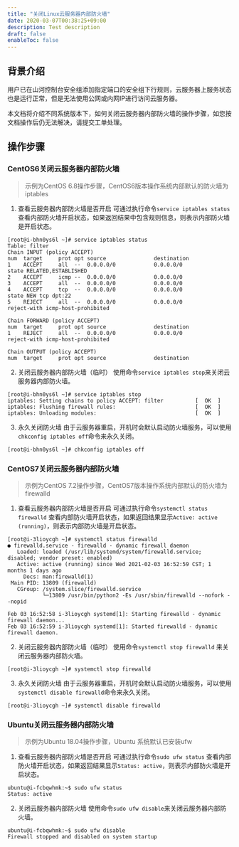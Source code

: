 ```yaml
---
title: "关闭Linux云服务器内部防火墙"
date: 2020-03-07T00:38:25+09:00
description: Test description
draft: false
enableToc: false
---
```


## 背景介绍

用户已在山河控制台安全组添加指定端口的安全组下行规则，云服务器上服务状态也是运行正常，但是无法使用公网或内网IP进行访问云服务器。

本文档将介绍不同系统版本下，如何关闭云服务器内部防火墙的操作步骤，如您按文档操作后仍无法解决，请提交工单处理。

## 操作步骤

### CentOS6关闭云服务器内部防火墙

> 示例为CentOS 6.8操作步骤，CentOS6版本操作系统内部默认的防火墙为iptables

1. 查看云服务器内部防火墙是否开启
   可通过执行命令`service iptables status` 查看内部防火墙开启状态，如果返回结果中包含规则信息，则表示内部防火墙是开启状态。

```shell
[root@i-bhn0ys6l ~]# service iptables status
Table: filter
Chain INPUT (policy ACCEPT)
num  target     prot opt source               destination         
1    ACCEPT     all  --  0.0.0.0/0            0.0.0.0/0           state RELATED,ESTABLISHED 
2    ACCEPT     icmp --  0.0.0.0/0            0.0.0.0/0           
3    ACCEPT     all  --  0.0.0.0/0            0.0.0.0/0           
4    ACCEPT     tcp  --  0.0.0.0/0            0.0.0.0/0           state NEW tcp dpt:22 
5    REJECT     all  --  0.0.0.0/0            0.0.0.0/0           reject-with icmp-host-prohibited 

Chain FORWARD (policy ACCEPT)
num  target     prot opt source               destination         
1    REJECT     all  --  0.0.0.0/0            0.0.0.0/0           reject-with icmp-host-prohibited 

Chain OUTPUT (policy ACCEPT)
num  target     prot opt source               destination         
```
2. 关闭云服务器内部防火墙（临时）
   使用命令`service iptables stop`来关闭云服务器内部防火墙。

```shell
[root@i-bhn0ys6l ~]# service iptables stop
iptables: Setting chains to policy ACCEPT: filter          [  OK  ]
iptables: Flushing firewall rules:                         [  OK  ]
iptables: Unloading modules:                               [  OK  ]
```
3. 永久关闭防火墙
   由于云服务器重启，开机时会默认启动防火墙服务，可以使用`chkconfig iptables off`命令来永久关闭。

```shell
[root@i-bhn0ys6l ~]# chkconfig iptables off
```

### CentOS7关闭云服务器内部防火墙

> 示例为CentOS 7.2操作步骤，CentOS7版本操作系统内部默认的防火墙为firewalld

1. 查看云服务器内部防火墙是否开启
   可通过执行命令`systemctl status firewalld` 查看内部防火墙开启状态，如果返回结果显示`Active: active (running)`，则表示内部防火墙是开启状态。

```shell
[root@i-3lioycgh ~]# systemctl status firewalld
● firewalld.service - firewalld - dynamic firewall daemon
   Loaded: loaded (/usr/lib/systemd/system/firewalld.service; disabled; vendor preset: enabled)
   Active: active (running) since Wed 2021-02-03 16:52:59 CST; 1 months 1 days ago
     Docs: man:firewalld(1)
 Main PID: 13809 (firewalld)
   CGroup: /system.slice/firewalld.service
           └─13809 /usr/bin/python2 -Es /usr/sbin/firewalld --nofork --nopid

Feb 03 16:52:58 i-3lioycgh systemd[1]: Starting firewalld - dynamic firewall daemon...
Feb 03 16:52:59 i-3lioycgh systemd[1]: Started firewalld - dynamic firewall daemon.      
```
2. 关闭云服务器内部防火墙（临时）
   使用命令`systemctl stop firewalld` 来关闭云服务器内部防火墙。

```shell
[root@i-3lioycgh ~]# systemctl stop firewalld 
```
3. 永久关闭防火墙
   由于云服务器重启，开机时会默认启动防火墙服务，可以使用`systemctl disable firewalld`命令来永久关闭。

```shell
[root@i-3lioycgh ~]# systemctl disable firewalld
```

### Ubuntu关闭云服务器内部防火墙

> 示例为Ubuntu 18.04操作步骤，Ubuntu 系统默认已安装ufw

1. 查看云服务器内部防火墙是否开启
   可通过执行命令`sudo ufw status` 查看内部防火墙开启状态，如果返回结果显示`Status: active`，则表示内部防火墙是开启状态。

```shell
ubuntu@i-fcbqwhmk:~$ sudo ufw status
Status: active
```
2. 关闭云服务器内部防火墙
   使用命令`sudo ufw disable`来关闭云服务器内部防火墙。

```shell
ubuntu@i-fcbqwhmk:~$ sudo ufw disable
Firewall stopped and disabled on system startup
```

